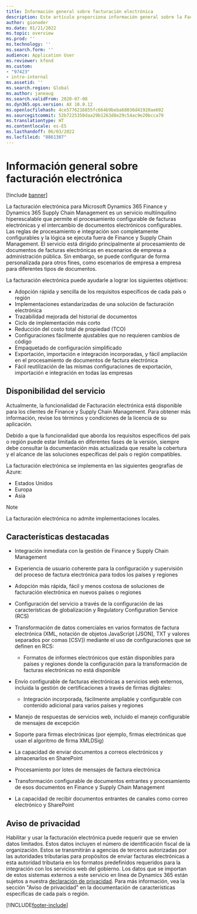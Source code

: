```yaml
---
title: Información general sobre facturación electrónica
description: Este artículo proporciona información general sobre la Facturación electrónica en Microsoft Dynamics 365 Finance y Dynamics 365 Supply Chain Management.
author: gionoder
ms.date: 01/21/2022
ms.topic: overview
ms.prod: ''
ms.technology: ''
ms.search.form: ''
audience: Application User
ms.reviewer: kfend
ms.custom:
- "97423"
- intro-internal
ms.assetid: ''
ms.search.region: Global
ms.author: janeaug
ms.search.validFrom: 2020-07-08
ms.dyn365.ops.version: AX 10.0.12
ms.openlocfilehash: 4ce5776216855fc664b9beba68036d41920ae602
ms.sourcegitcommit: 52b7225350daa29b1263d8e29c54ac9e20bcca70
ms.translationtype: HT
ms.contentlocale: es-ES
ms.lasthandoff: 06/03/2022
ms.locfileid: "8861307"
---
```

# <a name="electronic-invoicing-overview"></a>Información general sobre facturación electrónica

[!include [banner](../includes/banner.md)]

La facturación electrónica para Microsoft Dynamics 365 Finance y Dynamics 365 Supply Chain Management es un servicio multiinquilino hiperescalable que permite el procesamiento configurable de facturas electrónicas y el intercambio de documentos electrónicos configurables. Las reglas de procesamiento e integración son completamente configurables y la lógica se ejecuta fuera de Finance y Supply Chain Management. El servicio está dirigido principalmente al procesamiento de documentos de facturas electrónicas en escenarios de empresa a administración pública. Sin embargo, se puede configurar de forma personalizada para otros fines, como escenarios de empresa a empresa para diferentes tipos de documentos.

La facturación electrónica puede ayudarle a lograr los siguientes objetivos:

- Adopción rápida y sencilla de los requisitos específicos de cada país o región
- Implementaciones estandarizadas de una solución de facturación electrónica
- Trazabilidad mejorada del historial de documentos
- Ciclo de implementación más corto
- Reducción del costo total de propiedad (TCO)
- Configuraciones fácilmente ajustables que no requieren cambios de código
- Empaquetado de configuración simplificado
- Exportación, importación e integración incorporadas, y fácil ampliación en el procesamiento de documentos de factura electrónica
- Fácil reutilización de las mismas configuraciones de exportación, importación e integración en todas las empresas

## <a name="service-availability"></a>Disponibilidad del servicio

Actualmente, la funcionalidad de Facturación electrónica está disponible para los clientes de Finance y Supply Chain Management. Para obtener más información, revise los términos y condiciones de la licencia de su aplicación.

Debido a que la funcionalidad que aborda los requisitos específicos del país o región puede estar limitada en diferentes fases de la versión, siempre debe consultar la documentación más actualizada que resalte la cobertura y el alcance de las soluciones específicas del país o región compatibles.

La facturación electrónica se implementa en las siguientes geografías de Azure:

- Estados Unidos
- Europa
- Asia

> [!NOTE]
> La facturación electrónica no admite implementaciones locales.

## <a name="feature-highlights"></a>Características destacadas

- Integración inmediata con la gestión de Finance y Supply Chain Management
- Experiencia de usuario coherente para la configuración y supervisión del proceso de factura electrónica para todos los países y regiones
- Adopción más rápida, fácil y menos costosa de soluciones de facturación electrónica en nuevos países o regiones
- Configuración del servicio a través de la configuración de las características de globalización y Regulatory Configuration Service (RCS)
- Transformación de datos comerciales en varios formatos de factura electrónica (XML, notación de objetos JavaScript \[JSON\], TXT y valores separados por comas \[CSV\]) mediante el uso de configuraciones que se definen en RCS:

    - Formatos de informes electrónicos que están disponibles para países y regiones donde la configuración para la transformación de facturas electrónicas no está disponible

- Envío configurable de facturas electrónicas a servicios web externos, incluida la gestión de certificaciones a través de firmas digitales:

    - Integración incorporada, fácilmente ampliable y configurable con contenido adicional para varios países y regiones

- Manejo de respuestas de servicios web, incluido el manejo configurable de mensajes de excepción
- Soporte para firmas electrónicas (por ejemplo, firmas electrónicas que usan el algoritmo de firma XMLDSig)
- La capacidad de enviar documentos a correos electrónicos y almacenarlos en SharePoint
- Procesamiento por lotes de mensajes de factura electrónica
- Transformación configurable de documentos entrantes y procesamiento de esos documentos en Finance y Supply Chain Management
- La capacidad de recibir documentos entrantes de canales como correo electrónico y SharePoint

## <a name="privacy-notice"></a>Aviso de privacidad

Habilitar y usar la facturación electrónica puede requerir que se envíen datos limitados. Estos datos incluyen el número de identificación fiscal de la organización. Estos se transmitirán a agencias de terceros autorizadas por las autoridades tributarias para propósitos de enviar facturas electrónicas a esta autoridad tributaria en los formatos predefinidos requeridos para la integración con los servicios web del gobierno. Los datos que se importan de estos sistemas externos a este servicio en línea de Dynamics 365 están sujetos a nuestra [declaración de privacidad](https://go.microsoft.com/fwlink/?LinkId=512132). Para más información, vea la sección "Aviso de privacidad" en la documentación de características específicas de cada país o región.

[!INCLUDE[footer-include](../../includes/footer-banner.md)]
